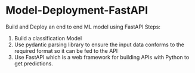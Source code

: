# Model-Deployment-FastAPI
Build and Deploy an end to end ML model using FastAPI
Steps:
1. Build a classification Model
2. Use pydantic parsing library to ensure the input data conforms to the required format so it can be fed to the API
3. Use FastAPI which is a web framework for building APIs with Python to get predictions.
